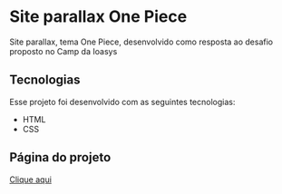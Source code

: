 # Site parallax One Piece
Site parallax, tema One Piece, desenvolvido como resposta ao desafio proposto no Camp da Ioasys


## Tecnologias

Esse projeto foi desenvolvido com as seguintes tecnologias:

- HTML
- CSS

## Página do projeto
[Clique aqui](https://ravenascampos.github.io/contador-js-basico/)
